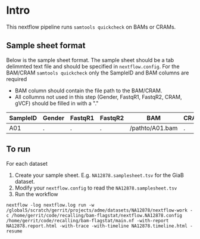 # Intro

This nextflow pipeline runs `samtools quickcheck` on BAMs or CRAMs.


## Sample sheet format

Below is the sample sheet format. The sample sheet should be a tab delimmted text file and should be specified in `nextflow.config`.  For the BAM/CRAM `samtools quickcheck` only the SampleID and BAM columns are required

- BAM column should contain the file path to the BAM/CRAM.
- All collumns not used in this step (Gender, FastqR1, FastqR2, CRAM, gVCF) should be filled in with a "." 


| SampleID | Gender | FastqR1 | FastqR2 | BAM | CRAM | gVCF |
| -------- | ------ | ------- | ------- | --- | --- | --- |
| A01      | .      | .       | .       | /pathto/A01.bam | . | . |


## To run

For each dataset
1) Create your sample sheet. E.g. `NA12878.samplesheet.tsv` for the GiaB dataset.
2) Modify your `nextflow.config` to read the `NA12878.samplesheet.tsv`
3) Run the workflow

```
nextflow -log nextflow.log run -w /global5/scratch/gerrit/projects/adme/datasets/NA12878/nextflow-work -c /home/gerrit/code/recalling/bam-flagstat/nextflow.NA12878.config /home/gerrit/code/recalling/bam-flagstat/main.nf -with-report NA12878.report.html -with-trace -with-timeline NA12878.timeline.html -resume
```


